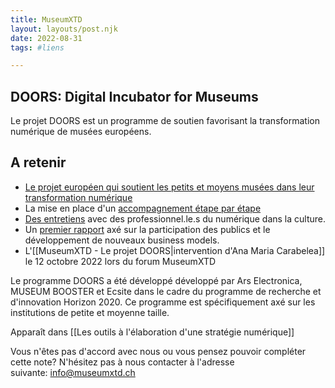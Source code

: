 ```yaml
---
title: MuseumXTD  
layout: layouts/post.njk  
date: 2022-08-31
tags: #liens

---
```

## DOORS: Digital Incubator for Museums

Le projet DOORS est un programme de soutien favorisant la transformation numérique de musées européens. 

## A retenir
- [Le projet européen qui soutient les petits et moyens musées dans leur transformation numérique](https://ars.electronica.art/doors/en/)
- La mise en place d'un [accompagnement étape par étape](https://ars.electronica.art/doors/en/pilots/) 
- [Des entretiens](https://ars.electronica.art/doors/en/Library/) avec des professionnel.le.s du numérique dans la culture. 
- Un [premier rapport](https://ars.electronica.art/doors/files/2022/05/DOORS-Sparkle-report.pdf) axé sur la participation des publics et le développement de nouveaux business models.  
- L'[[MuseumXTD - Le projet DOORS|intervention d'Ana Maria Carabelea]] le 12 octobre 2022 lors du forum MuseumXTD 


Le programme DOORS a été développé développé par Ars Electronica, MUSEUM BOOSTER et Ecsite dans le cadre du programme de recherche et d'innovation Horizon 2020. Ce programme est spécifiquement axé sur les institutions de petite et moyenne taille.  

Apparaît dans [[Les outils à l'élaboration d'une stratégie numérique]]  

Vous n'êtes pas d'accord avec nous ou vous pensez pouvoir compléter cette note? N'hésitez pas à nous contacter à l'adresse suivante: [info@museumxtd.ch](mailto:info@museumxtd.ch)